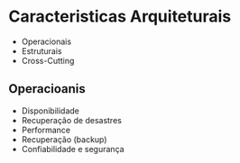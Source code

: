 # Caracteristicas Arquiteturais

 - Operacionais
 - Estruturais
 - Cross-Cutting

 ## Operacioanis

 - Disponibilidade
 - Recuperação de desastres
 - Performance
 - Recuperação (backup)
 - Confiabilidade e segurança